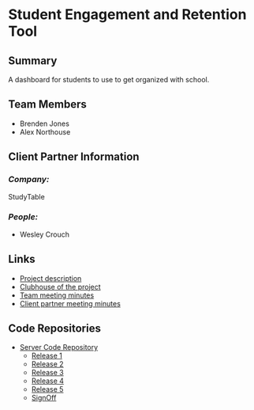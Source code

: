 # Student Engagement and Retention Tool

## **Summary**

A dashboard for students to use to get organized with school.

## **Team Members**

- Brenden Jones
- Alex Northouse

## **Client Partner Information**

### *Company:*
StudyTable

### *People:*
- Wesley Crouch


## **Links**

- [Project description](ProjectDescription.md)
- [Clubhouse of the project](https://app.clubhouse.io/bsucscapstone/project/35/student-engagement-and-retention-tool)
- [Team meeting minutes](MeetingMinutes/Team)
- [Client partner meeting minutes](MeetingMinutes/ClientPartner)

## **Code Repositories**

- [Server Code Repository](https://github.com/AlexandreNorthouse/student-retention-webapp/)
  - [Release 1](https://github.com/AlexandreNorthouse/student-retention-webapp/releases/tag/Iteration1)
  - [Release 2](https://github.com/AlexandreNorthouse/student-retention-webapp/releases/tag/Iteration2)
  - [Release 3](https://github.com/AlexandreNorthouse/student-retention-webapp/releases/tag/iteration3)
  - [Release 4](https://github.com/AlexandreNorthouse/student-retention-webapp/releases/tag/iteration4)
  - [Release 5](https://github.com/AlexandreNorthouse/student-retention-webapp/releases/tag/iteration5)
  - [SignOff](https://github.com/AlexandreNorthouse/student-retention-webapp/releases/tag/signOff)
